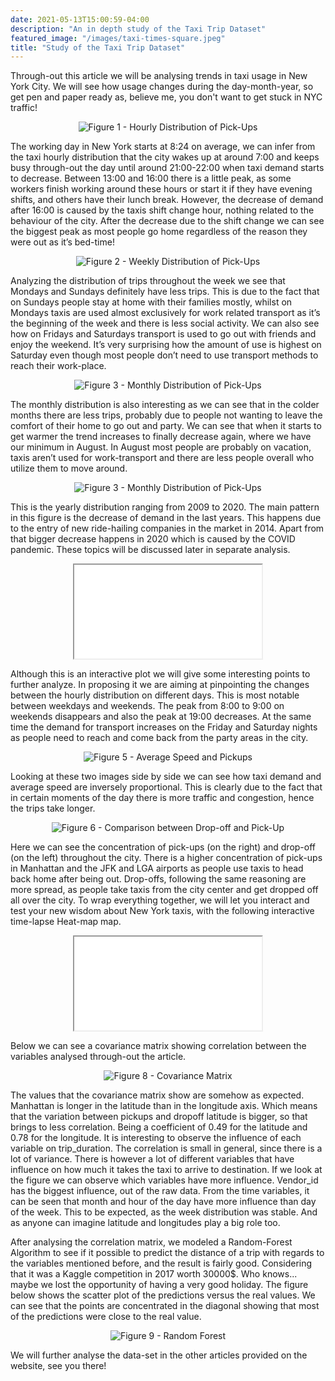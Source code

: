 ```yaml
---
date: 2021-05-13T15:00:59-04:00
description: "An in depth study of the Taxi Trip Dataset"
featured_image: "/images/taxi-times-square.jpeg"
title: "Study of the Taxi Trip Dataset"
---
```


Through-out this article we will be analysing trends in taxi usage in New York City. 
We will see how usage changes during the day-month-year, so get pen and paper ready as, believe me, you don't want to get stuck in NYC traffic!

<div style="text-align: center;">
<img src="{{< baseurl >}}/images/hourly distr.png" style="width:auto;height=100%" title="Figure 1 - Hourly Distribution of Pick-Ups">
</div>

The working day in New York starts at 8:24 on average, we can infer from the taxi hourly distribution that the city wakes up at around 7:00 and keeps busy through-out the day until around 21:00-22:00 when taxi demand starts to decrease. 
Between 13:00 and 16:00 there is a little peak, as some workers finish working around these hours or start it if they have evening shifts, and others have their lunch break. 
However, the decrease of demand after 16:00 is caused by the taxis shift change hour, nothing related to the behaviour of the city. After the decrease due to the shift change we can see the biggest peak as most people go home regardless of the reason they were out as it’s bed-time!

<div style="text-align: center;">
<img src="{{< baseurl >}}/images/week distr.png" style="width:auto;height=100%" title="Figure 2 - Weekly Distribution of Pick-Ups">
</div>

Analyzing the distribution of trips throughout the week we see that Mondays and Sundays definitely have less trips. This is due to the fact that on Sundays people stay at home with their families mostly, whilst on Mondays taxis are used almost exclusively for work related transport as it’s the beginning of the week and there is less social activity. 
We can also see how on Fridays and Saturdays transport is used to go out with friends and enjoy the weekend. It’s very surprising how the amount of use is highest on Saturday even though most people don’t need to use transport methods to reach their work-place. 

<div style="text-align: center; ">
<img src="{{< baseurl >}}/images/month distr.png" style="width:auto;height=100%" title="Figure 3 - Monthly Distribution of Pick-Ups">
</div>

<script type="application/javascript">

function resizeIFrameToFitContent( iFrame ) {

    iFrame.display = block;
}

</script>

The monthly distribution is also interesting as we can see that in the colder months there are less trips, probably due to people not wanting to leave the comfort of their home to go out and party. We can see that when it starts to get warmer the trend increases to finally decrease again, where we have our minimum in August. In August most people are probably on vacation, taxis aren’t used for work-transport and there are less people overall who utilize them to move around. 

<div style="text-align: center; ">
<img src="{{< baseurl >}}/images/year_distribution.png" style="width:auto;height=100%" title="Figure 3 - Monthly Distribution of Pick-Ups">
</div>

This is the yearly distribution ranging from 2009 to 2020. The main pattern in this figure is the decrease of demand in the last years. This happens due to the entry of new ride-hailing companies in the market in 2014. Apart from that bigger decrease happens in 2020 which is caused by the COVID pandemic. These topics will be discussed later in separate analysis.

<div style="text-align: center">
<iframe src = {{< baseurl >}}/html/Lineplot_taxi.html style="width: 900px; height: 450px; left.-140px" frameborder="0" scrolling="no" onload="resizeIFrameToFitContent(this)"  title="Figure 4 - Hourly Distributions by Day Taxis"> </iframe>
</div>

Although this is an interactive plot we will give some interesting points to further analyze. In proposing it we are aiming at pinpointing the changes between the hourly distribution on different days. 
This is most notable between weekdays and weekends. The peak from 8:00 to 9:00 on weekends disappears and also the peak at 19:00 decreases. At the same time the demand for transport increases on the Friday and Saturday nights as people need to reach and come back from the party areas in the city.

<div style="text-align: center; ">
<img src="{{< baseurl >}}/images/speed_pickups.png" style="width:auto;height=100%" title="Figure 5 - Average Speed and Pickups">
</div>

Looking at these two images side by side we can see how taxi demand and average speed are inversely proportional. This is clearly due to the fact that in certain moments of the day there is more traffic and congestion, hence the trips take longer. 


<div style="text-align: center;">
<img src="{{< baseurl >}}/images/pick_drop.png" style="width:auto;height=100%" title="Figure 6 - Comparison between Drop-off and Pick-Up">
</div>

Here we can see the concentration of pick-ups (on the right) and drop-off (on the left) throughout the city. 
There is a higher concentration of pick-ups in Manhattan and the JFK and LGA airports as people use taxis to head back home after being out. Drop-offs, following the same reasoning are more spread, as people take taxis from the city center and get dropped off all over the city. 
To wrap everything together, we will let you interact and test your new wisdom about New York taxis, with the following interactive time-lapse Heat-map map.

<div style="text-align: center">
<iframe src = {{< baseurl >}}/html/taxi_heatmap_time.html style="width: 900px; height: 600px; left.-140px" frameborder="0" scrolling="no" onload="resizeIFrameToFitContent(this)"  title="Heat-Map"> </iframe>
</div>

Below we can see a covariance matrix showing correlation between the variables analysed through-out the article.

<div style="text-align: center; ">
<img src="{{< baseurl >}}/images/corr_matrix.png" style="width:auto;height=100%" title="Figure 8 - Covariance Matrix">
</div>

The values that the covariance matrix show are somehow as expected. Manhattan is longer in the latitude than in the longitude axis. Which means that the variation between pickups and dropoff latitude is bigger, so that brings to less correlation. Being a coefficient of 0.49 for the latitude and 0.78 for the longitude. 
It is interesting to observe the influence of each variable on trip_duration. The correlation is small in general, since there is a lot of variance. There is however a lot of different variables that have influence on how much it takes the taxi to arrive to destination. If we look at the figure we can observe which variables have more influence. Vendor_id has the biggest influence, out of the raw data. From the time variables, it can be seen that month and hour of the day have more influence than day of the week. 
This to be expected, as the week distribution was stable. And as anyone can imagine latitude and longitudes play a big role too.

After analysing the correlation matrix, we modeled a Random-Forest Algorithm to see if it possible to predict the distance of a trip with regards to the variables mentioned before, and the result is fairly good. Considering that it was a Kaggle competition in 2017 worth 30000$. Who knows... maybe we lost the opportunity of having a very good holiday. The figure below shows the scatter plot of the predictions versus the real values. We can see that the points are concentrated in the diagonal showing that most of the predictions were close to the real value.

<div style="text-align: center; ">
<img src="{{< baseurl >}}/images/Prediction.png" style="width:auto;height=100%" title="Figure 9 - Random Forest">
</div>


We will further analyse the data-set in the other articles provided on the website, see you there!






















<script>
  function resizeIframe(obj) {
    obj.style.height = obj.contentWindow.document.documentElement.scrollHeight + 'px';
  }
</script>


